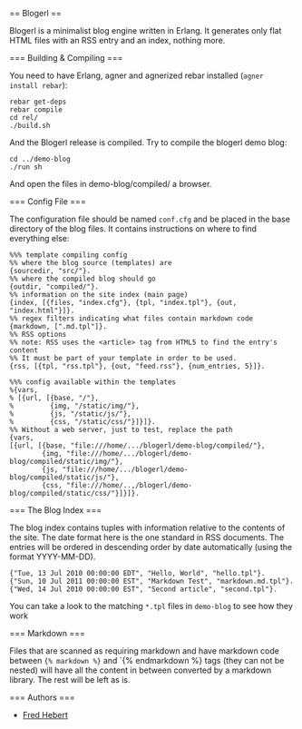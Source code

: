 == Blogerl ==

Blogerl is a minimalist blog engine written in Erlang. It generates only flat HTML files with an RSS entry and an index, nothing more.

=== Building & Compiling ===

You need to have Erlang, agner and agnerized rebar installed (`agner install rebar`):

	rebar get-deps
	rebar compile
	cd rel/
	./build.sh

And the Blogerl release is compiled. Try to compile the blogerl demo blog:

	cd ../demo-blog
	./run sh

And open the files in demo-blog/compiled/ a browser.

=== Config File ===

The configuration file should be named `conf.cfg` and be placed in the base directory of the blog files. It contains instructions on where to find everything else:

	%%% template compiling config
	%% where the blog source (templates) are
	{sourcedir, "src/"}.
	%% where the compiled blog should go
	{outdir, "compiled/"}. 
	%% information on the site index (main page)
	{index, [{files, "index.cfg"}, {tpl, "index.tpl"}, {out, "index.html"}]}.
	%% regex filters indicating what files contain markdown code
	{markdown, [".md.tpl"]}.
	%% RSS options
	%% note: RSS uses the <article> tag from HTML5 to find the entry's content
	%% It must be part of your template in order to be used.
	{rss, [{tpl, "rss.tpl"}, {out, "feed.rss"}, {num_entries, 5}]}.
	
	%%% config available within the templates
	%{vars,
	% [{url, [{base, "/"},
	%         {img, "/static/img/"},
	%         {js, "/static/js/"},
	%         {css, "/static/css/"}]}]}.
	%% Without a web server, just to test, replace the path
	{vars,
	[{url, [{base, "file:///home/.../blogerl/demo-blog/compiled/"},
			{img, "file:///home/.../blogerl/demo-blog/compiled/static/img/"},
			{js, "file:///home/.../blogerl/demo-blog/compiled/static/js/"},
			{css, "file:///home/..,/blogerl/demo-blog/compiled/static/css/"}]}]}.


=== The Blog Index ===

The blog index contains tuples with information relative to the contents of the site. The date format here is the one standard in RSS documents. The entries will be ordered in descending order by date automatically (using the format YYYY-MM-DD).

	{"Tue, 13 Jul 2010 00:00:00 EDT", "Hello, World", "hello.tpl"}.
	{"Sun, 10 Jul 2011 00:00:00 EST", "Markdown Test", "markdown.md.tpl"}.
	{"Wed, 14 Jul 2010 00:00:00 EST", "Second article", "second.tpl"}.

You can take a look to the matching `*.tpl` files in `demo-blog` to see how they work

=== Markdown ===

Files that are scanned as requiring markdown and have markdown code between `{% markdown %}` and `{% endmarkdown %} tags (they can not be nested) will have all the content in between converted by a markdown library. The rest will be left as is.

=== Authors ===

- [Fred Hebert](http://ferd.ca)
